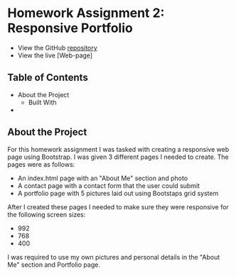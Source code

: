 # Homework Assignment 2: Responsive Portfolio

- View the GitHub [repository](https://github.com/Jessica264365/HW02-Responsive-Portfolio)
- View the live [Web-page]

## Table of Contents

- About the Project
  - Built With
-

## About the Project

For this homework assignment I was tasked with creating a responsive web page using Bootstrap. I was given 3 different pages I needed to create. The pages were as follows:

- An index.html page with an "About Me" section and photo
- A contact page with a contact form that the user could submit
- A portfolio page with 5 pictures laid out using Bootstaps grid system

After I created these pages I needed to make sure they were responsive for the following screen sizes:

- 992
- 768
- 400

I was required to use my own pictures and personal details in the "About Me" section and Portfolio page.
